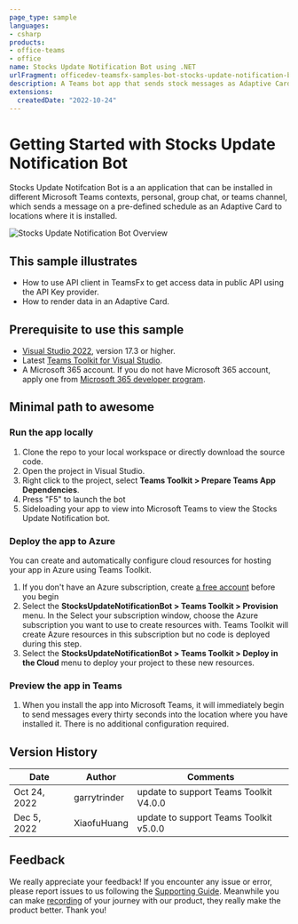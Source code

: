 ```yaml
---
page_type: sample
languages:
- csharp
products:
- office-teams
- office
name: Stocks Update Notification Bot using .NET
urlFragment: officedev-teamsfx-samples-bot-stocks-update-notification-bot-dotnet
description: A Teams bot app that sends stock messages as Adaptive Cards
extensions:
  createdDate: "2022-10-24"
---
```

# Getting Started with Stocks Update Notification Bot

Stocks Update Notifcation Bot is a an application that can be installed in different Microsoft Teams contexts, personal, group chat, or teams channel, which sends a message on a pre-defined schedule as an Adaptive Card to locations where it is installed.

![Stocks Update Notification Bot Overview](images/app.gif)

## This sample illustrates
- How to use API client in TeamsFx to get access data in public API using the API Key provider.
- How to render data in an Adaptive Card.

## Prerequisite to use this sample
- [Visual Studio 2022](https://visualstudio.microsoft.com/), version 17.3 or higher.
- Latest [Teams Toolkit for Visual Studio](https://docs.microsoft.com/en-us/microsoftteams/platform/toolkit/teams-toolkit-overview-visual-studio).
- A Microsoft 365 account. If you do not have Microsoft 365 account, apply one from [Microsoft 365 developer program](https://developer.microsoft.com/en-us/microsoft-365/dev-program).


## Minimal path to awesome
### Run the app locally
1. Clone the repo to your local workspace or directly download the source code.
1. Open the project in Visual Studio.
1. Right click to the project, select **Teams Toolkit > Prepare Teams App Dependencies**.
1. Press "F5" to launch the bot 
1. Sideloading your app to view into Microsoft Teams to view the Stocks Update Notification bot.

### Deploy the app to Azure
You can create and automatically configure cloud resources for hosting your app in Azure using Teams Toolkit.
1. If you don't have an Azure subscription, create [a free account](https://azure.microsoft.com/en-us/free/) before you begin
1. Select the **StocksUpdateNotificationBot > Teams Toolkit > Provision** menu. In the Select your subscription window, choose the Azure subscription you want to use to create resources with. Teams Toolkit will create Azure resources in this subscription but no code is deployed during this step.
1. Select the **StocksUpdateNotificationBot > Teams Toolkit > Deploy in the Cloud** menu to deploy your project to these new resources.

### Preview the app in Teams
1. When you install the app into Microsoft Teams, it will immediately begin to send messages every thirty seconds into the location where you have installed it. There is no additional configuration required.

## Version History
| Date         | Author        | Comments                               |
| ------------ | ------------- | -------------------------------------- |
| Oct 24, 2022 | garrytrinder  | update to support Teams Toolkit V4.0.0 |
| Dec 5, 2022  | XiaofuHuang   | update to support Teams Toolkit v5.0.0 |

## Feedback
We really appreciate your feedback! If you encounter any issue or error, please report issues to us following the [Supporting Guide](https://github.com/OfficeDev/TeamsFx-Samples/blob/dev/SUPPORT.md). Meanwhile you can make [recording](https://aka.ms/teamsfx-record) of your journey with our product, they really make the product better. Thank you!